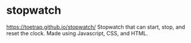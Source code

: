 # stopwatch
https://toetrap.github.io/stopwatch/
Stopwatch that can start, stop, and reset the clock. Made using Javascript, CSS, and HTML.

